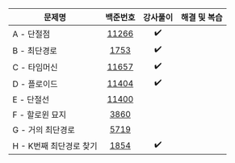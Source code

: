 |문제명|백준번호|강사풀이|해결 및 복습|
|------|:------:|:------:|:------:|
|A - 단절점|[11266](https://www.acmicpc.net/problem/11266)|:heavy_check_mark:||
|B - 최단경로|[1753](https://www.acmicpc.net/problem/1753)|:heavy_check_mark:||
|C - 타임머신|[11657](https://www.acmicpc.net/problem/11657)|:heavy_check_mark:||
|D - 플로이드|[11404](https://www.acmicpc.net/problem/11404)|:heavy_check_mark:||
|E - 단절선|[11400](https://www.acmicpc.net/problem/11400)|||
|F - 할로윈 묘지|[3860](https://www.acmicpc.net/problem/3860)|||
|G - 거의 최단경로|[5719](https://www.acmicpc.net/problem/5719)|||
|H - K번째 최단경로 찾기|[1854](https://www.acmicpc.net/problem/1854)|:heavy_check_mark:||

